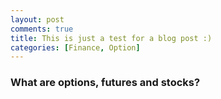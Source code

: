 ```yaml
---
layout: post
comments: true
title: This is just a test for a blog post :)
categories: [Finance, Option]
---
```


### What are options, futures and stocks?
